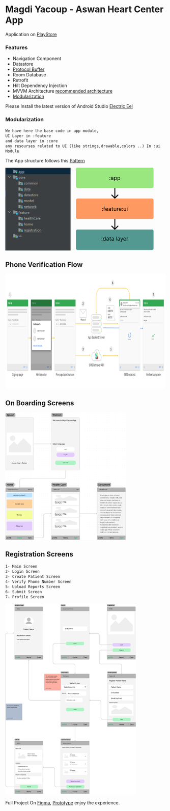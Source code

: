 # Magdi Yacoup - Aswan Heart Center App

Application on [PlayStore](https://play.google.com/store/apps/details?id=org.myf.demo)

### Features

 * Navigation Component
 * Datastore
 * [Protocol Buffer](https://developers.google.com/protocol-buffers/docs/proto3#simple)
 * Room Database
 * Retrofit
 * Hilt Dependency Injection
 * MVVM Architecture [recommended architecture](https://developer.android.com/topic/architecture)
 * [Modularization](https://developer.android.com/topic/modularization)


Please Install the latest version of Android Studio [Electric Eel](https://developer.android.com/studio)



### Modularization
    We have here the base code in app module, 
    UI Layer in :feature
    and data layer in :core
    any resourses related to UI (like strings,drawable,colors ..) In :ui Module
 The App structure follows this [Pattern](https://developer.android.com/guide/navigation/navigation-multi-module) 
    

<img src="structure.png" height="260" alt="On boarding"/>

## Phone Verification Flow

<img src="phone_auth_flow.png" height="360" alt="On boarding"/>


## On Boarding Screens


<img src="boarding.png" height="400" alt="On boarding"/>


## Registration Screens
    
    1- Main Screen
    2- Login Screen
    3- Create Patient Screen
    4- Verify Phone Number Screen
    5- Upload Reports Screen
    6- Submit Screen
    7- Profile Screen

<img src="registration.png" height="600" alt="Home"/>


Full Project On [Figma](https://www.figma.com/file/alBLJjvLJK5gSl1RKs8CdK/Aswan-Heart-Center-Flow--MYF?node-id=414%3A523&t=Q8kesgu70uRr7x12-1), [Prototype](https://www.figma.com/proto/nq14l5HxMpmyyB3RxYipml/Aswan-Heart-Center---MYF?node-id=10%3A201&scaling=scale-down&page-id=0%3A1&starting-point-node-id=24%3A96) enjoy the experience.
